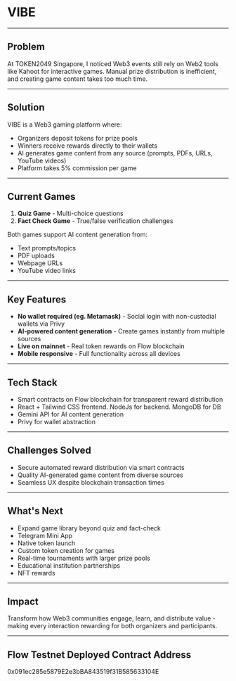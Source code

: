 # VIBE

---

## Problem

At TOKEN2049 Singapore, I noticed Web3 events still rely on Web2 tools like Kahoot for interactive games. Manual prize distribution is inefficient, and creating game content takes too much time.

---

## Solution

VIBE is a Web3 gaming platform where:

- Organizers deposit tokens for prize pools
- Winners receive rewards directly to their wallets
- AI generates game content from any source (prompts, PDFs, URLs, YouTube videos)
- Platform takes 5% commission per game

---

## Current Games

1. **Quiz Game** - Multi-choice questions
2. **Fact Check Game** - True/false verification challenges

Both games support AI content generation from:

- Text prompts/topics
- PDF uploads
- Webpage URLs
- YouTube video links

---

## Key Features

- **No wallet required (eg. Metamask)** - Social login with non-custodial wallets via Privy
- **AI-powered content generation** - Create games instantly from multiple sources
- **Live on mainnet** - Real token rewards on Flow blockchain
- **Mobile responsive** - Full functionality across all devices

---

## Tech Stack

- Smart contracts on Flow blockchain for transparent reward distribution
- React + Tailwind CSS frontend. NodeJs for backend. MongoDB for DB
- Gemini API for AI content generation
- Privy for wallet abstraction

---

## Challenges Solved

- Secure automated reward distribution via smart contracts
- Quality AI-generated game content from diverse sources
- Seamless UX despite blockchain transaction times

---

## What's Next

- Expand game library beyond quiz and fact-check
- Telegram Mini App
- Native token launch
- Custom token creation for games
- Real-time tournaments with larger prize pools
- Educational institution partnerships
- NFT rewards

---

## Impact

Transform how Web3 communities engage, learn, and distribute value - making every interaction rewarding for both organizers and participants.

---

## Flow Testnet Deployed Contract Address

0x091ec285e5879E2e3bBA843519f31B585633104E